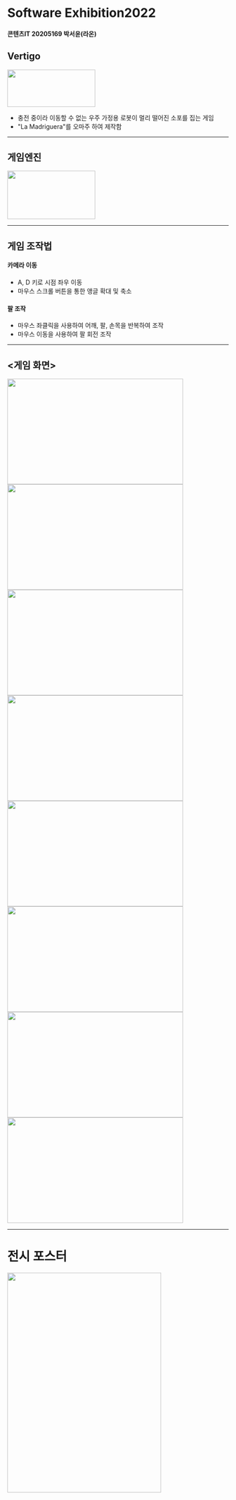 # Software Exhibition2022
#### 콘텐츠IT 20205169 박서윤(라온)

## Vertigo
<img src = https://user-images.githubusercontent.com/65931605/202079493-76116fbd-7084-468d-af79-50ebdba34e6c.png height=85 width=200>

+ 충전 중이라 이동할 수 없는 우주 가정용 로봇이 멀리 떨어진 소포를 집는 게임
+ "La Madriguera"를 오마주 하여 제작함

---

## 게임엔진
<img src = https://user-images.githubusercontent.com/65931605/190886623-9b335ee6-ddde-424c-a887-114a3f2369b9.png height=110 width=200>

---

## 게임 조작법
#### 카메라 이동
   + A, D 키로 시점 좌우 이동
   + 마우스 스크롤 버튼을 통한 앵글 확대 및 축소
#### 팔 조작
  + 마우스 좌클릭을 사용하여 어깨, 팔, 손목을 반복하여 조작
  + 마우스 이동을 사용하여 팔 회전 조작
---

## <게임 화면>
<img src =  https://user-images.githubusercontent.com/65931605/202185112-7d734942-faa9-410f-9619-d0541453e96a.PNG height=240 width=400> <img src =  https://user-images.githubusercontent.com/65931605/202185156-fe384ee0-f9f5-4275-be0b-ee340f90e3b8.PNG height=240 width=400>
<img src =  https://user-images.githubusercontent.com/65931605/202185182-8438577b-a610-474e-893b-cb3985fad70d.PNG height=240 width=400> <img src =  https://user-images.githubusercontent.com/65931605/202185233-41ca58b7-250a-4502-8319-37ebd8efb269.PNG height=240 width=400>
<img src =  https://user-images.githubusercontent.com/65931605/202185244-669aa2fd-8caf-4287-8cbd-22aa66c3562f.PNG height=240 width=400> <img src =  https://user-images.githubusercontent.com/65931605/202185266-44a6b28f-17c5-4c91-aa55-6f89f9475e1d.PNG height=240 width=400>
<img src =  https://user-images.githubusercontent.com/65931605/202185831-ab8fd0bc-eab9-49da-9c0b-ee8f72a2812a.jpg height=240 width=400> <img src =  https://user-images.githubusercontent.com/65931605/202185283-df025e4d-790c-4bdd-808b-a93e2e419083.PNG height=240 width=400>


---
# 전시 포스터
<img src = https://user-images.githubusercontent.com/65931605/202471036-33ee7719-68c4-4f4b-9d27-f112cc4abce8.png height=500 width=350>
